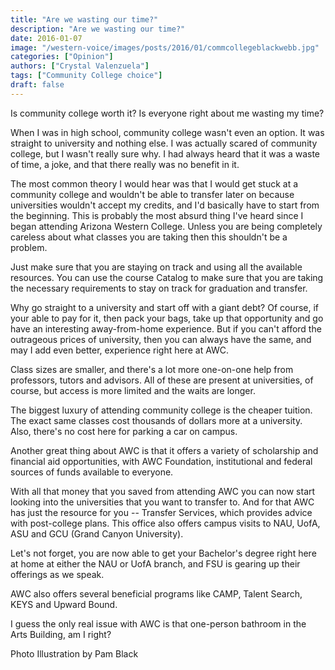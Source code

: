 ```yaml
---
title: "Are we wasting our time?"
description: "Are we wasting our time?"
date: 2016-01-07
image: "/western-voice/images/posts/2016/01/commcollegeblackwebb.jpg"
categories: ["Opinion"]
authors: ["Crystal Valenzuela"]
tags: ["Community College choice"]
draft: false
---
```

Is community college worth it? Is everyone right about me wasting my time?

When I was in high school, community college wasn't even an option. It was straight to university and nothing else. I was actually scared of community college, but I wasn't really sure why. I had always heard that it was a waste of time, a joke, and that there really was no benefit in it.

The most common theory I would hear was that I would get stuck at a community college and wouldn't be able to transfer later on because universities wouldn't accept my credits, and I'd basically have to start from the beginning. This is probably the most absurd thing I've heard since I began attending Arizona Western College. Unless you are being completely careless about what classes you are taking then this shouldn't be a problem.

Just make sure that you are staying on track and using all the available resources. You can use the course Catalog to make sure that you are taking the necessary requirements to stay on track for graduation and transfer.

Why go straight to a university and start off with a giant debt? Of course, if your able to pay for it, then pack your bags, take up that opportunity and go have an interesting away-from-home experience. But if you can't afford the outrageous prices of university, then you can always have the same, and may I add even better, experience right here at AWC.

Class sizes are smaller, and there's a lot more one-on-one help from professors, tutors and advisors. All of these are present at universities, of course, but access is more limited and the waits are longer.

The biggest luxury of attending community college is the cheaper tuition. The exact same classes cost thousands of dollars more at a university. Also, there's no cost here for parking a car on campus.

Another great thing about AWC is that it offers a variety of scholarship and financial aid opportunities, with AWC Foundation, institutional and federal sources of funds available to everyone.

With all that money that you saved from attending AWC you can now start looking into the universities that you want to transfer to. And for that AWC has just the resource for you -- Transfer Services, which provides advice with post-college plans. This office also offers campus visits to NAU, UofA, ASU and GCU (Grand Canyon University).

Let's not forget, you are now able to get your Bachelor's degree right here at home at either the NAU or UofA branch, and FSU is gearing up their offerings as we speak.

AWC also offers several beneficial programs like CAMP, Talent Search, KEYS and Upward Bound.

I guess the only real issue with AWC is that one-person bathroom in the Arts Building, am I right?

Photo Illustration by Pam Black